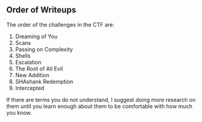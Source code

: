 ## Order of Writeups

The order of the challenges in the CTF are:

1. Dreaming of You
2. Scans
3. Passing on Complexity
4. Shells
5. Escalation
6. The Root of All Evil
7. New Addition
8. SHAshank Redemption
9. Intercepted

If there are terms you do not understand, I suggest doing more research on them until you learn enough about them to be comfortable with how much you know.

